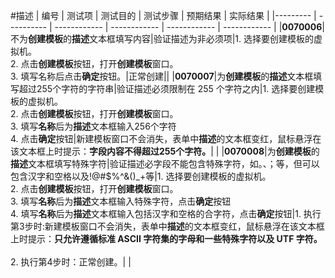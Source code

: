 #描述
| 编号 | 测试项 | 测试目的 | 测试步骤 | 预期结果 | 实际结果 |
|--------- | ---------- | ------------ | ------------ | ------------ | ------------ |
|**0070006**|不为**创建模板**的**描述**文本框填写内容|验证描述为非必须项|1. 选择要创建模板的虚拟机。<br/>2. 点击**创建模板**按钮，打开**创建模板**窗口。<br/>3. 填写名称后点击**确定**按钮。|正常创建||
|**0070007**|为**创建模板**的**描述**文本框填写超过255个字符的字符串|验证描述必须限制在 255 个字符之内|1. 选择要创建模板的虚拟机。<br/>2. 点击**创建模板**按钮，打开**创建模板**窗口。<br/>3. 填写**名称**后为**描述**文本框输入256个字符<br/>4. 点击**确定**按钮|新建模板窗口不会消失，表单中**描述**的文本框变红，鼠标悬浮在该文本框上时提示：**字段内容不得超过255个字符。**| |
|**0070008**|为**创建模板**的**描述**文本框填写特殊字符|验证描述必字段不能包含特殊字符，如。、；等，但可以包含汉字和空格以及!@#$%^&()_+等|1. 选择要创建模板的虚拟机。<br/>2. 点击**创建模板**按钮，打开**创建模板**窗口。<br/>3. 填写**名称**后为**描述**文本框输入特殊字符，点击**确定**按钮<br/>4.  填写**名称**后为**描述**文本框输入包括汉字和空格的合字符，点击**确定**按钮|1. 执行第3步时:新建模板窗口不会消失，表单中**描述**的文本框变红，鼠标悬浮在该文本框上时提示：**只允许遵循标准 ASCII  字符集的字母和一些特殊字符以及 UTF 字符。**<br/><br/>2. 执行第4步时：正常创建。| |
